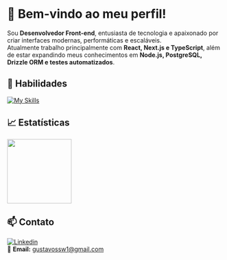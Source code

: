 # 👋 Bem-vindo ao meu perfil!

Sou **Desenvolvedor Front-end**, entusiasta de tecnologia e apaixonado por criar interfaces modernas, performáticas e escaláveis.  
Atualmente trabalho principalmente com **React, Next.js e TypeScript**, além de estar expandindo meus conhecimentos em **Node.js, PostgreSQL, Drizzle ORM e testes automatizados**.  

## 🚀 Habilidades

[![My Skills](https://skillicons.dev/icons?i=javascript,html,css,typescript,react,nextjs,tailwind,styledcomponents,nodejs,postgres,docker,git)](https://skillicons.dev)

## 📈 Estatísticas

<img height="150em" src="https://github-readme-stats-ten-gilt.vercel.app/api/top-langs/?username=gustavros&layout=compact&theme=dracula"/>

## 📫 Contato

[![Linkedin](https://skillicons.dev/icons?i=linkedin)](https://www.linkedin.com/in/gustavro/)  
📩 **Email:** gustavossw1@gmail.com
